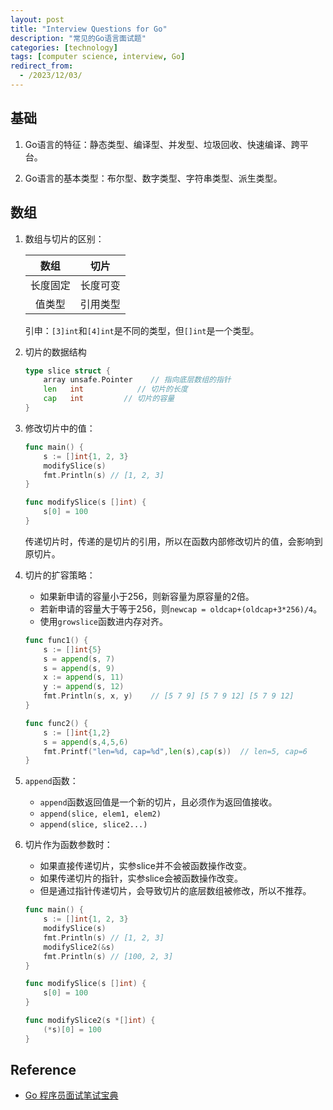 ```yaml
---
layout: post
title: "Interview Questions for Go"
description: "常见的Go语言面试题"
categories: [technology]
tags: [computer science, interview, Go]
redirect_from:
  - /2023/12/03/
---
```


## 基础

1. Go语言的特征：静态类型、编译型、并发型、垃圾回收、快速编译、跨平台。

2. Go语言的基本类型：布尔型、数字类型、字符串类型、派生类型。

## 数组

1. 数组与切片的区别：

    |   数组   |   切片   |
    | :------: | :------: |
    | 长度固定 | 长度可变 |
    |  值类型  | 引用类型 |

    引申：`[3]int`和`[4]int`是不同的类型，但`[]int`是一个类型。

2. 切片的数据结构

    ```go
    type slice struct {
        array unsafe.Pointer    // 指向底层数组的指针
        len   int            // 切片的长度
        cap   int         // 切片的容量
    }
    ```

3. 修改切片中的值：

    ```go
    func main() {
        s := []int{1, 2, 3}
        modifySlice(s)
        fmt.Println(s) // [1, 2, 3]
    }

    func modifySlice(s []int) {
        s[0] = 100
    }
    ```

    传递切片时，传递的是切片的引用，所以在函数内部修改切片的值，会影响到原切片。

4. 切片的扩容策略：

    - 如果新申请的容量小于256，则新容量为原容量的2倍。
    - 若新申请的容量大于等于256，则`newcap = oldcap+(oldcap+3*256)/4`。
    - 使用`growslice`函数进内存对齐。

    ```go
    func func1() {
        s := []int{5}
        s = append(s, 7)
        s = append(s, 9)
        x := append(s, 11)
        y := append(s, 12)
        fmt.Println(s, x, y)    // [5 7 9] [5 7 9 12] [5 7 9 12]
    }

    func func2() {
        s := []int{1,2}
        s = append(s,4,5,6)
        fmt.Printf("len=%d, cap=%d",len(s),cap(s))  // len=5, cap=6
    }
    ```

5. `append`函数：

    - `append`函数返回值是一个新的切片，且必须作为返回值接收。
    - `append(slice, elem1, elem2)`
    - `append(slice, slice2...)`

6. 切片作为函数参数时：

    - 如果直接传递切片，实参slice并不会被函数操作改变。
    - 如果传递切片的指针，实参slice会被函数操作改变。
    - 但是通过指针传递切片，会导致切片的底层数组被修改，所以不推荐。

    ```go
    func main() {
        s := []int{1, 2, 3}
        modifySlice(s)
        fmt.Println(s) // [1, 2, 3]
        modifySlice2(&s)
        fmt.Println(s) // [100, 2, 3]
    }

    func modifySlice(s []int) {
        s[0] = 100
    }

    func modifySlice2(s *[]int) {
        (*s)[0] = 100
    }
    ```


## Reference

- [Go 程序员面试笔试宝典](https://golang.design/go-questions/)